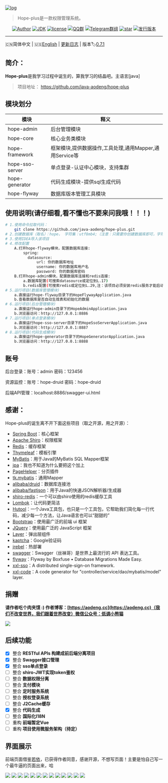 [![log](https://i.loli.net/2018/12/30/5c28d022c657d.png)](https://github.com/java-aodeng/hope-plus)

> Hope-plus是一款权限管理系统。

<p align="center">
<a href="https://aodeng.cc"><img alt="Author" src="https://img.shields.io/badge/author-%E4%BD%8E%E8%B0%83%E5%B0%8F%E7%86%8A%E7%8C%AB-blue.svg"/></a>
<a href="https://github.com/java-aodeng/hope-plus"><img alt="JDK" src="https://img.shields.io/badge/JDK-1.8-orange.svg"/></a>
<a href="https://github.com/java-aodeng/hope-plus/blob/master/LICENSE"><img alt="license" src="https://img.shields.io/badge/license-MIT-red.svg"/></a>
<a href="https://jq.qq.com/?_wv=1027&k=574chhz"><img alt="QQ群" src="https://img.shields.io/badge/chat-%E4%BD%8E%E8%B0%83%E5%B0%8F%E7%86%8A%E7%8C%ABQQ%E7%BE%A4-yellow.svg"/></a>
<a href="https://t.me/joinchat/LSsyBxVKLGEkF5MtIhg6TQ"><img alt="Telegram群组" src="https://img.shields.io/badge/telegram-%E4%BD%8E%E8%B0%83%E5%B0%8F%E7%86%8A%E7%8C%AB--%E5%AE%98%E6%96%B9%E9%83%A8%E8%90%BD-orange.svg"/></a>
<a href="https://github.com/java-aodeng/hope-plus"><img alt="star" src="https://img.shields.io/github/stars/java-aodeng/hope-plus.svg?label=Stars&style=social"/></a>
<a href="https://github.com/java-aodeng/hope-plus/releases"><img alt="发行版本" src="https://img.shields.io/badge/release-%E5%8F%91%E8%A1%8C%E7%89%88%E6%9C%AC-red.svg"/></a>
</p>

------------------------------

🇨🇳简体中文 | 🇺🇸[English](./README-EN.md) | [更新日志](https://github.com/java-aodeng/hope-plus/commits/master) | 版本:label:[0.7.1](https://github.com/java-aodeng/hope-plus)

## 简介：

**Hope-plus**是我学习过程中诞生的，算我学习的结晶吧。主语言[java]

>项目地址： https://github.com/java-aodeng/hope-plus

## 模块划分

| 模块         | 释义                      |    
| ---------- | ----------------------- |
| hope-admin  | 后台管理模块 |      
| hope-core  | 核心业务类模块 |    
| hope-framework | 框架模块,提供数据操作,工具处理,通用Mapper,通用Service等 |
| hope-sso-server | 单点登录-认证中心模块，支持集群 |
| hope-generator | 代码生成模块-提供sql生成代码 |
| hope-flyway | 数据库版本管理工具模块 |

## 使用说明(请仔细看,看不懂也不要来问我哦！！！)

```bash
# 1.使用命令拉取代码：
    git clone https://github.com/java-aodeng/hope-plus.git 
# 2.创建数据库（取名）：hope， 字符集：utf8mb4;（注意：只需要你创建数据库即可，字符集不是utf8，而是utf8mb4）
# 3.使用IDEA导入该项目
# 4.修改配置
    A.打开hope-flyway模块，配置数据库连接:
        spring:
          datasource:
              url: 你的数据库地址
              username: 你的数据库用户名
              password: 你的数据库密码
    B.打开hope-admin模块，配置数据库连接和redis连接:
        a.数据库配置(可搜索datasource或定位到L.17)
        b.redis配置(可搜索redis或定位到L.29,注：该项目必须安装redis服务才能启动)
# 5.运行项目(数据库管理模块)    
    a.直接运行hope-flyway目录下的HopeFlywayApplication.java
    b.查看数据库是否自动生成表和初始化的数据
# 6.运行项目(后台管理模块)
    a.直接运行hope-admin目录下的HopeAdminApplication.java
    b.浏览器访问：http://127.0.0.1:8886
# 7.运行项目(单点登录模块)
    a.直接运行hope-sso-server目录下的HopeSsoServerApplication.java
    b.浏览器访问：http://127.0.0.1:8887
# 8.运行项目(代码生成模块)
    a.直接运行hope-generator目录下的HopeGeneratorApplication.java
    b.浏览器访问：http://127.0.0.1:8888
```

## 账号

后台登录：账号：admin 密码：123456

资源监控：账号：hope-druid 密码：hope-druid

后端API管理：localhost:8886/swagger-ui.html

## 感谢：

Hope-plus的诞生离不开下面这些项目（取之开源，用之开源）：

- [Spring Boot](https://github.com/spring-projects/spring-boot)：核心框架
- [Apache Shiro](https://github.com/apache/shiro)：权限框架
- [Redis](https://github.com/antirez/redis)：缓存框架
- [Thymeleaf](https://github.com/thymeleaf/thymeleaf)：模板引擎
- [MyBatis](https://github.com/mybatis/mybatis-3)：用于Java的MyBatis SQL Mapper框架
- [jpa](https://github.com/spring-projects/spring-data-jpa)：我也不知道为什么要把这个加上
- [PageHelper](https://github.com/pagehelper/Mybatis-PageHelper)：分页插件
- [tk.mybatis](https://github.com/abel533/Mapper)：通用Mapper
- [alibaba/druid](https://github.com/alibaba/druid)：数据库连接池
- [alibaba/fastjson](https://github.com/alibaba/fastjson)：用于Java的快速JSON解析器/生成器
- [shiro-redis](https://github.com/alexxiyang/shiro-redis)：一个可以由shiro使用的redis缓存工具
- [Lombok](https://www.projectlombok.org/)：让代码更简洁
- [Hutool](https://github.com/looly/hutool)：一个Java工具包，也只是一个工具包，它帮助我们简化每一行代码，减少每一个方法，让Java语言也可以“甜甜的”
- [Bootstrap](https://github.com/twbs/bootstrap.git)：使用最广泛的前端 ui 框架
- [JQuery](https://github.com/jquery/jquery.git)：使用最广泛的 JavaScript 框架
- [Layer](https://github.com/sentsin/layer.git)：弹出层组件
- [kaptcha](https://github.com/penggle/kaptcha)：Google验证码
- [jrebel](https://zeroturnaround.com/software/jrebel/)：热部署
- [swagger](https://github.com/swagger-api/swagger-ui)：Swagger（丝袜哥）是世界上最流行的 API 表达工具。
- [flyway](https://github.com/flyway/flyway)：Flyway by Boxfuse • Database Migrations Made Easy.
- [xxl-sso](https://github.com/xuxueli/xxl-sso/)：A distributed single-sign-on framework.
- [xxl-code](https://github.com/xuxueli/xxl-code-generator/)：A code generator for "controller/service/dao/mybatis/model" layer.

## 捐赠

**请作者吃个肉夹馍 :) 作者博客：[https://aodeng.cc](https://aodeng.cc)（我们不改变世界，我们跟着世界改变）微信公众号：低调小熊猫**

![](https://i.loli.net/2018/12/31/5c29d3b18826d.png)

## 后续功能

- [x] 整合 **RESTful APIs 构建成前后端分离项目**
- [x] 整合 **Swagger接口管理**
- [X] 整合 **sso单点登录**
- [ ] 整合 **shiro-JWT实现token鉴权**
- [ ] 整合 **数据权限分离**
- [ ] 整合 **支付模块**
- [ ] 整合 **定时服务系统**
- [ ] 整合 **授权登录系统**
- [ ] 整合 **J2Cache缓存**
- [X] 整合 **代码生成**
- [ ] 整合 **国际化I18N**
- [ ] 重构 **前端暂定Vue**
- [ ] 重构 **项目使用微服务架构（待定）**

## 界面展示

前端页面借鉴[若依](https://gitee.com/y_project)，已获得作者同意，感谢开源，不想写页面！主要是怕自己写一个最牛逼的页面出来，哈

![](https://i.loli.net/2018/12/31/5c29cfa636b7a.png)
![](https://i.loli.net/2018/12/31/5c29cfe24ef3c.png)
![](https://i.loli.net/2018/12/31/5c29d0f3e7f89.png)
![](https://i.loli.net/2018/12/31/5c29d08c40128.png)
![](https://i.loli.net/2018/12/31/5c29d08c4b71f.png)
![](https://i.loli.net/2018/12/31/5c29d188d68fe.png)
![](https://i.loli.net/2018/12/31/5c29d188daba1.png)
![](https://i.loli.net/2018/12/31/5c29d1ce428a5.png)
![](https://i.loli.net/2018/12/31/5c29d1ce60893.png)
![](https://i.loli.net/2018/12/31/5c29d1ce68318.png)
![](https://i.loli.net/2018/12/31/5c29d1ce66275.png)
![](https://i.loli.net/2018/12/31/5c29d1ce86b5e.png)
![](https://i.loli.net/2019/03/17/5c8e0bd37267a.png)